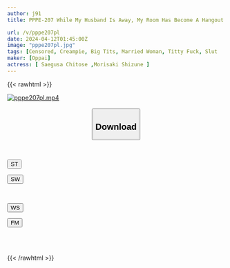 ```yaml
---
author: j91
title: PPPE-207 While My Husband Is Away, My Room Has Become A Hangout Spot... Huge Breasted Married Women With Big Areolas Can't Stop Having Lustful Adulterous Sex With A Carnal Titty Fuck Compression Press Reverse 3P Hold! ! Chitose Yuuki Shizune Morisaki

url: /v/pppe207pl
date: 2024-04-12T01:45:00Z
image: "pppe207pl.jpg"
tags: [Censored, Creampie, Big Tits, Married Woman, Titty Fuck, Slut	]
maker: [Oppai]
actress: [ Saegusa Chitose ,Morisaki Shizune ]
---
```



{{< rawhtml >}}

<div class="video" data-videoid="y8X9v1zkR6U1r8Z">
    <a href="javascript:;">
        <img src="/v/pppe207pl/pppe207pl.jpg" width="WIDTH" height="HEIGHT" alt="pppe207pl.mp4" loading="lazy">
    </a>
</div>

<script type="text/javascript" src="https://j91.asia/asset/on-demand-st.js"></script>

<br>
  <link rel="stylesheet" href="https://j91.asia/asset/bs5.css">
  
  <center>
  <button class="btn btn-primary" type="button" data-bs-toggle="collapse" data-bs-target=".multi-collapse" aria-expanded="false" aria-controls="multiCollapseExample1 multiCollapseExample2"><h2>Download</h2></button></center>
</p>
<div class="row">
  <div class="col">
    <div class="collapse multi-collapse" id="multiCollapseExample1">
      <div class="card card-body">
	      	      <br>
<div class="buttons">  
<p><a href="https://streamtape.to/v/y8X9v1zkR6U1r8Z" target="_blank"><button class="btn-hover color-3"><i class="fa fa-download"></i> ST</button></a></p>
<p><a href="https://asnwish.com/oc2b53hiul6f" target="_blank"><button class="btn-hover color-2"><i class="fa fa-download"></i> SW</button></a></p></div>
    </div>
  </div>
</div>
  <div class="col">
    <div class="collapse multi-collapse" id="multiCollapseExample2">
      <div class="card card-body">
	      <br>
<div class="buttons">
<p><a href="https://wolfstream.tv/b1t7fw8fey17"><button class="btn-hover color-9"><i class="fa fa-download"></i> WS</button></a></p>
<p><a href="https://filemoon.sx/d/v4nllm4nxa1m"><button class="btn-hover color-8"><i class="fa fa-download"></i> FM</button></a></p></div>
<br><br>
      </div>
    </div>
  </div>
</div>

{{< /rawhtml >}}